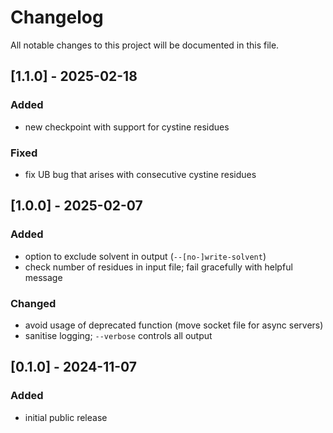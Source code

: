 # Changelog

All notable changes to this project will be documented in this file.

## [1.1.0] - 2025-02-18
### Added
- new checkpoint with support for cystine residues

### Fixed
- fix UB bug that arises with consecutive cystine residues

## [1.0.0] - 2025-02-07
### Added
- option to exclude solvent in output (`--[no-]write-solvent`)
- check number of residues in input file; fail gracefully with helpful message

### Changed
- avoid usage of deprecated function (move socket file for async servers)
- sanitise logging; `--verbose` controls all output

## [0.1.0] - 2024-11-07
### Added
- initial public release
